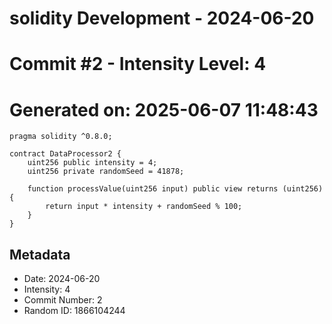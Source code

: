 ﻿# solidity Development - 2024-06-20
# Commit #2 - Intensity Level: 4
# Generated on: 2025-06-07 11:48:43
```solidity
pragma solidity ^0.8.0;

contract DataProcessor2 {
    uint256 public intensity = 4;
    uint256 private randomSeed = 41878;

    function processValue(uint256 input) public view returns (uint256) {
        return input * intensity + randomSeed % 100;
    }
}
```
## Metadata
- Date: 2024-06-20
- Intensity: 4
- Commit Number: 2
- Random ID: 1866104244
